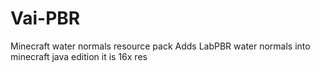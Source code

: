 # Vai-PBR
Minecraft water normals resource pack
Adds LabPBR water normals into minecraft java edition it is 16x res

